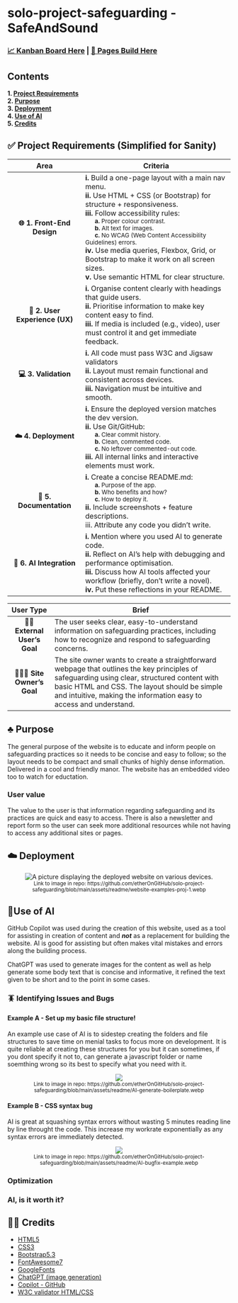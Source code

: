 # solo-project-safeguarding - SafeAndSound
### [📈 Kanban Board Here](https://github.com/users/etherOnGitHub/projects/4) | [📃 Pages Build Here](https://etherongithub.github.io/solo-project-safeguarding/)
## Contents

  **1. [Project Requirements](#-project-requirements-simplified-for-sanity)** <br>
   **2. [Purpose](#%EF%B8%8F-purpose)** <br>
   **3. [Deployment](#%EF%B8%8F-deployment)** <br>
   **4. [Use of AI](#use-of-ai)** <br>
   **5. [Credits](#-credits)** <br>

## ✅ Project Requirements (Simplified for Sanity)
<center> 
  
| Area  | Criteria    |
| :---:	| --- |
| **🌐 1. Front-End Design** 	|  **i.**  Build a one-page layout with a main nav menu.<br>**ii.**  Use HTML + CSS (or Bootstrap) for structure + responsiveness.<br>**iii.**  Follow accessibility rules:<br><sub>&nbsp;&nbsp;&nbsp;&nbsp;&nbsp;&nbsp;**a.** Proper colour contrast.<br>&nbsp;&nbsp;&nbsp;&nbsp;&nbsp;&nbsp;**b.**  Alt text for images.<br>&nbsp;&nbsp;&nbsp;&nbsp;&nbsp;&nbsp;**c.**  No WCAG (Web Content Accessibility Guidelines) errors.</sub><br>**iv.**  Use media queries, Flexbox, Grid, or Bootstrap to make it work on all screen sizes.<br>**v.**  Use semantic HTML for clear structure.       |
| **🧠 2. User Experience (UX)**  	|   **i.**  Organise content clearly with headings that guide users.<br>**ii.**  Prioritise information to make key content easy to find.<br>**iii.**  If media is included (e.g., video), user must control it and get immediate feedback.	     |
| **💻 3. Validation**  	| **i.**  All code must pass W3C and Jigsaw validators<br>**ii.**  Layout must remain functional and consistent across devices.<br>**iii.** Navigation must be intuitive and smooth. 	      |
| **☁️ 4. Deployment** |  **i.**  Ensure the deployed version matches the dev version.<br>**ii.** Use Git/GitHub:<br><sub>&nbsp;&nbsp;&nbsp;&nbsp;&nbsp;&nbsp;**a.**  Clear commit history.<br>&nbsp;&nbsp;&nbsp;&nbsp;&nbsp;&nbsp;**b.**  Clean, commented code.<br>&nbsp;&nbsp;&nbsp;&nbsp;&nbsp;&nbsp;**c.**  No leftover commented-out code.</sub><br>**iii.**  All internal links and interactive elements must work.         |
|  **📄 5. Documentation** | **i.** Create a concise README.md:<br><sub>&nbsp;&nbsp;&nbsp;&nbsp;&nbsp;&nbsp;**a.**  Purpose of the app.<br>&nbsp;&nbsp;&nbsp;&nbsp;&nbsp;&nbsp;**b.**  Who benefits and how?<br>&nbsp;&nbsp;&nbsp;&nbsp;&nbsp;&nbsp;**c.**  How to deploy it.</sub><br>**ii.**  Include screenshots + feature descriptions.<br>iii.  Attribute any code you didn’t write.    |
| **🤖 6. AI Integration** | **i.**  Mention where you used AI to generate code.<br>**ii.**  Reflect on AI’s help with debugging and performance optimisation.<br>**iii.**  Discuss how AI tools affected your workflow (briefly, don’t write a novel).<br>**iv.**  Put these reflections in your README.       |

| User Type  |  Brief |
| :---:	| --- |
| **💁🏾 External User’s Goal** | The user seeks clear, easy-to-understand information on safeguarding practices, including how to recognize and respond to safeguarding concerns. |
| **🧑🏻‍💼 Site Owner’s Goal** |  The site owner wants to create a straightforward webpage that outlines the key principles of safeguarding using clear, structured content with basic HTML and CSS. The layout should be simple and intuitive, making the information easy to access and understand. |

</center>

## ♣️ Purpose

The general purpose of the website is to educate and inform people on safeguarding practices so it needs to be concise and easy to follow; so the layout needs to be compact and small chunks of highly dense information. Delivered in a cool and friendly manor. The website has an embedded video too to watch for eductation.

### User value

The value to the user is that information regarding safeguarding and its practices are quick and easy to access. There is also a newsletter and report form so the user can seek more additional resources while not having to access any additional sites or pages. 

## ☁️ Deployment

<p align="center">
  <img src="https://github.com/etherOnGitHub/solo-project-safeguarding/blob/main/assets/readme/website-examples-proj-1.webp" alt="A picture displaying the deployed website on various devices."/><br>
  <sub>Link to image in repo: https://github.com/etherOnGitHub/solo-project-safeguarding/blob/main/assets/readme/website-examples-proj-1.webp</sub>
</p>



## 🔌Use of AI

GitHub Copilot was used during the creation of this website, used as a tool for assisting in creation of content and **_not_** as a replacement for building the website. AI is good for assisting but often makes vital mistakes and errors along the building process.

ChatGPT was used to generate images for the content as well as help generate some body text that is concise and informative, it refined the text given to be short and to the point in some cases.

### 🪳 Identifying Issues and Bugs
#### Example A - Set up my basic file structure!

An example use case of AI is to sidestep creating the folders and file structures to save time on menial tasks to focus more on development. It is quite reliable at creating these structures for you but it can sometimes, if you dont specify it not to, can generate a javascript folder or name soemthing wrong so its best to specify what you need with it.

<p align="center">
  <img src="https://github.com/etherOnGitHub/solo-project-safeguarding/blob/main/assets/readme/AI-generate-boilerplate.webp"/><br>
  <sub>Link to image in repo: https://github.com/etherOnGitHub/solo-project-safeguarding/blob/main/assets/readme/AI-generate-boilerplate.webp</sub>
</p>

#### Example B - CSS syntax bug

AI is great at squashing syntax errors without wasting 5 minutes reading line by line throught the code. This increase my workrate exponentially as any syntax errors are immediately detected.

<p align="center">
  <img src="https://github.com/etherOnGitHub/solo-project-safeguarding/blob/main/assets/readme/AI-bugfix-example.webp"/><br>
  <sub>Link to image in repo: https://github.com/etherOnGitHub/solo-project-safeguarding/blob/main/assets/readme/AI-bugfix-example.webp</sub>
</p>


### Optimization

### AI, is it worth it?

## 🙏🏻 Credits

- [HTML5](https://en.wikipedia.org/wiki/HTML5)
- [CSS3](https://en.wikipedia.org/wiki/CSS)
- [Bootstrap5.3](https://getbootstrap.com/)
- [FontAwesome7](https://fontawesome.com/)
- [GoogleFonts](https://fonts.google.com/)
- [ChatGPT (image generation)](https://chatgpt.com/)
- [Copilot - GitHub](https://github.com/features/copilot)
- [W3C validator HTML/CSS](https://validator.w3.org/)
